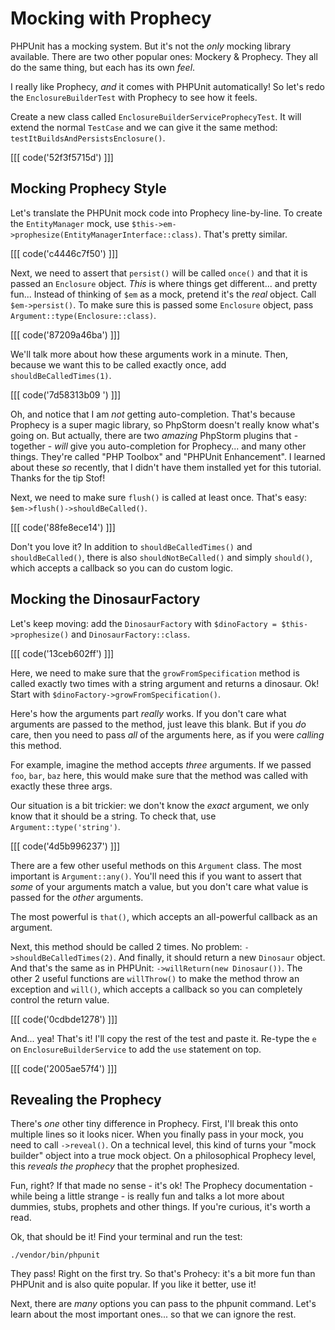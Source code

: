 # Mocking with Prophecy

PHPUnit has a mocking system. But it's not the *only* mocking library available.
There are two other popular ones: Mockery & Prophecy. They all do the same thing,
but each has its own *feel*.

I really like Prophecy, *and* it comes with PHPUnit automatically! So let's redo
the `EnclosureBuilderTest` with Prophecy to see how it feels.

Create a new class called `EnclosureBuilderServiceProphecyTest`. It will extend the
normal `TestCase` and we can give it the same method: `testItBuildsAndPersistsEnclosure()`.

[[[ code('52f3f5715d') ]]]

## Mocking Prophecy Style

Let's translate the PHPUnit mock code into Prophecy line-by-line. To create
the `EntityManager` mock, use `$this->em->prophesize(EntityManagerInterface::class)`.
That's pretty similar.

[[[ code('c4446c7f50') ]]]

Next, we need to assert that `persist()` will be called `once()` and that it is passed
an `Enclosure` object. *This* is where things get different... and pretty fun...
Instead of thinking of `$em` as a mock, pretend it's the *real* object. Call
`$em->persist()`. To make sure this is passed some `Enclosure` object, pass
`Argument::type(Enclosure::class)`.

[[[ code('87209a46ba') ]]]

We'll talk more about how these arguments work in a minute. Then, because we want
this to be called exactly once, add `shouldBeCalledTimes(1)`.

[[[ code('7d58313b09 ') ]]]

Oh, and notice that I am *not* getting auto-completion. That's because Prophecy is
a super magic library, so PhpStorm doesn't really know what's going on. But actually,
there are two *amazing* PhpStorm plugins that - together - *will* give you auto-completion
for Prophecy... and many other things. They're called "PHP Toolbox" and "PHPUnit Enhancement".
I learned about these *so* recently, that I didn't have them installed yet for this
tutorial. Thanks for the tip Stof!

Next, we need to make sure `flush()` is called at least once. That's easy:
`$em->flush()->shouldBeCalled()`.

[[[ code('88fe8ece14') ]]]

Don't you love it? In addition to `shouldBeCalledTimes()` and `shouldBeCalled()`,
there is also `shouldNotBeCalled()` and simply `should()`, which accepts a callback
so you can do custom logic.

## Mocking the DinosaurFactory

Let's keep moving: add the `DinosaurFactory` with `$dinoFactory = $this->prophesize()`
and `DinosaurFactory::class`.

[[[ code('13ceb602ff') ]]]

Here, we need to make sure that the `growFromSpecification` method is called exactly
two times with a string argument and returns a dinosaur. Ok! Start with
`$dinoFactory->growFromSpecification()`. 

Here's how the arguments part *really* works. If you don't care what arguments are
passed to the method, just leave this blank. But if you *do* care, then you need
to pass *all* of the arguments here, as if you were *calling* this method.

For example, imagine the method accepts *three* arguments. If we passed `foo`,
`bar`, `baz` here, this would make sure that the method was called with exactly
these three args.

Our situation is a bit trickier: we don't know the *exact* argument, we only know
that it should be a string. To check that, use `Argument::type('string')`.

[[[ code('4d5b996237') ]]]

There are a few other useful methods on this `Argument` class. The most important
is `Argument::any()`. You'll need this if you want to assert that *some* of your
arguments match a value, but you don't care what value is passed for the *other*
arguments.

The most powerful is `that()`, which accepts an all-powerful callback as an argument.

Next, this method should be called 2 times. No problem: `->shouldBeCalledTimes(2)`.
And finally, it should return a new `Dinosaur` object. And that's the same as in
PHPUnit: `->willReturn(new Dinosaur())`. The other 2 useful functions are `willThrow()`
to make the method throw an exception and `will()`, which accepts a callback so you
can completely control the return value.

[[[ code('0cdbde1278') ]]]

And... yea! That's it! I'll copy the rest of the test and paste it. Re-type the `e`
on `EnclosureBuilderService` to add the `use` statement on top.

[[[ code('2005ae57f4') ]]]

## Revealing the Prophecy

There's *one* other tiny difference in Prophecy. First, I'll break this onto multiple 
lines so it looks nicer. When you finally pass in your mock, you need to call
`->reveal()`. On a technical level, this kind of turns your "mock builder" object
into a true mock object. On a philosophical Prophecy level, this *reveals the prophecy*
that the prophet prophesized.

Fun, right? If that made no sense - it's ok! The Prophecy documentation - while being
a little strange - is really fun and talks a lot more about dummies, stubs, prophets
and other things. If you're curious, it's worth a read.

Ok, that should be it! Find your terminal and run the test:

```terminal-silent
./vendor/bin/phpunit
```

They pass! Right on the first try. So that's Prohecy: it's a bit more fun than PHPUnit
and is also quite popular. If you like it better, use it!

Next, there are *many* options you can pass to the phpunit command. Let's learn
about the most important ones... so that we can ignore the rest.
